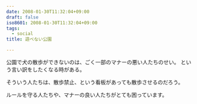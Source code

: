 ```yaml
---
date: 2008-01-30T11:32:04+09:00
draft: false
iso8601: 2008-01-30T11:32:04+09:00
tags:
  - social
title: 遊べない公園

---
```


公園で犬の散歩ができないのは、ごく一部のマナーの悪い人たちのせい。
という言い訳をしたくなる時がある。

そういう人たちは、散歩禁止、という看板があっても散歩させるのだろう。

ルールを守る人たちや、マナーの良い人たちがとても困っています。
